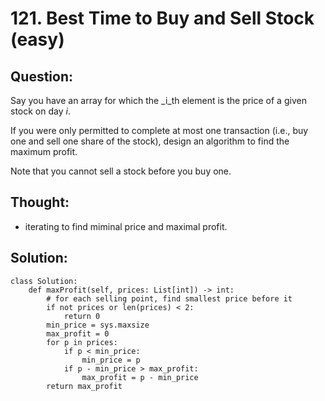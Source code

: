 # 121. Best Time to Buy and Sell Stock \(easy\)

## Question:

Say you have an array for which the _i_th element is the price of a given stock on day _i_.

If you were only permitted to complete at most one transaction \(i.e., buy one and sell one share of the stock\), design an algorithm to find the maximum profit.

Note that you cannot sell a stock before you buy one.

## Thought:

* iterating to find miminal price and maximal profit.

## Solution:

```text
class Solution:
    def maxProfit(self, prices: List[int]) -> int:
        # for each selling point, find smallest price before it
        if not prices or len(prices) < 2:
            return 0
        min_price = sys.maxsize
        max_profit = 0
        for p in prices:
            if p < min_price:
                min_price = p
            if p - min_price > max_profit:
                max_profit = p - min_price
        return max_profit
```

